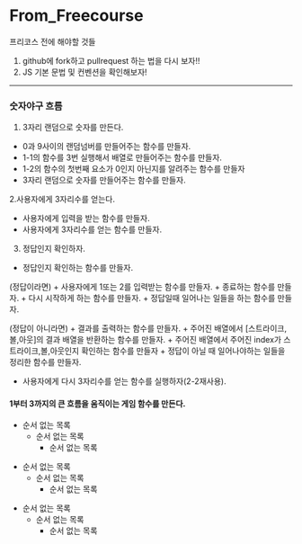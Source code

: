 # From_Freecourse

프리코스 전에 해야할 것들

1. github에 fork하고 pullrequest 하는 법을 다시 보자!! 
2. JS 기본 문법 및 컨벤션을 확인해보자!
---------------------------------

### 숫자야구 흐름


1. 3자리 랜덤으로 숫자를 만든다.
  * 0과 9사이의 랜덤넘버를 만들어주는 함수를 만들자.
  * 1-1의 함수를 3번 실행해서 배열로 만들어주는 함수를 만들자.
  * 1-2의 함수의 첫번째 요소가 0인지 아닌지를 알려주는 함수를 만들자
  * 3자리 랜덤으로 숫자를 만들어주는 함수를 만들자.
	
2.사용자에게 3자리수를 얻는다.
  * 사용자에게 입력을 받는 함수를 만들자.
  * 사용자에게 3자리수를 얻는 함수를 만들자.

3. 정답인지 확인하자.
  * 정답인지 확인하는 함수를 만들자.
		
   (정답이라면)
     + 사용자에게 1또는 2를 입력받는 함수를 만들자.
     + 종료하는 함수를 만들자.
     + 다시 시작하게 하는 함수를 만들자.
     + 정답일때 일어나는 일들을 하는 함수를 만들자.

   (정답이 아니라면)
     + 결과를 출력하는 함수를 만들자.
     + 주어진 배열에서 [스트라이크,볼,아웃]의 결과 배열을 반환하는 함수를 만들자.
     + 주어진 배열에서 주어진 index가 스트라이크,볼,아웃인지 확인하는 함수를 만들자
     + 정답이 아닐 때 일어나야하는 일들을 정리한 함수를 만들자.

   * 사용자에게 다시 3자리수를 얻는 함수를 실행하자(2-2재사용).

#### 1부터 3까지의 큰 흐름을 움직이는 게임 함수를 만든다.

* 순서 없는 목록
	* 순서 없는 목록
		* 순서 없는 목록
        
+ 순서 없는 목록
	+ 순서 없는 목록
		+ 순서 없는 목록
        
- 순서 없는 목록
	- 순서 없는 목록
		- 순서 없는 목록
